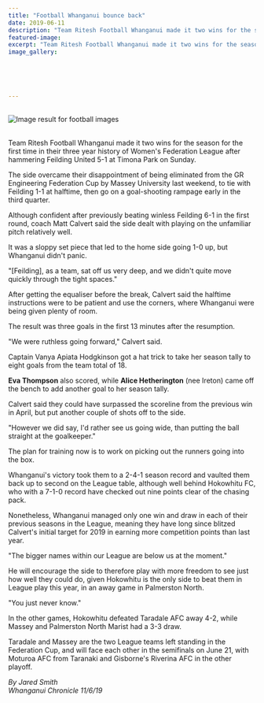 ```yaml
---
title: "Football Whanganui bounce back"
date: 2019-06-11
description: "Team Ritesh Football Whanganui made it two wins for the season for the first time in their three year history of Women's Fed..."
featured-image: 
excerpt: "Team Ritesh Football Whanganui made it two wins for the season for the first time in their three year history of Women's Federation League"
image_gallery:
    
    
    
    
    
---
```


<p><br /><img src="https://images.all-free-download.com/images/graphiclarge/football_theme_picture_07_hd_pictures_168216.jpg" alt="Image result for football images" /></p>
<p>&nbsp;<br />Team Ritesh Football Whanganui made it two wins for the season for the first time in their three year history of Women's Federation League after hammering Feilding United 5-1 at Timona Park on Sunday.</p>
<p>The side overcame their disappointment of being eliminated from the GR Engineering Federation Cup by Massey University last weekend, to tie with Feilding 1-1 at halftime, then go on a goal-shooting rampage early in the third quarter.</p>
<p>Although confident after previously beating winless Feilding 6-1 in the first round, coach Matt Calvert said the side dealt with playing on the unfamiliar pitch relatively well.</p>
<p><span class="ellipsis">It was</span>&nbsp;<span class="QhgiTxHt0g">a sloppy set piece that led to the home side going 1-0 up, but Whanganui didn't panic.</span></p>
<p class="QhgiTxHt0g">"[Feilding], as a team, sat off us very deep, and we didn't quite move quickly through the tight spaces."</p>
<p class="QhgiTxHt0g">After getting the equaliser before the break, Calvert said the halftime instructions were to be patient and use the corners, where Whanganui were being given plenty of room.</p>
<p class="QhgiTxHt0g">The result was three goals in the first 13 minutes after the resumption.</p>
<p class="QhgiTxHt0g">"We were ruthless going forward," Calvert said.</p>
<p class="QhgiTxHt0g">Captain Vanya Apiata Hodgkinson got a hat trick to take her season tally to eight goals from the team total of 18.</p>
<p class="QhgiTxHt0g"><strong>Eva Thompson</strong> also scored, while <strong>Alice Hetherington</strong>&nbsp;(nee Ireton) came off the bench to add another goal to her season tally.</p>
<p class="QhgiTxHt0g">Calvert said they could have surpassed the scoreline from the previous win in April, but put another couple of shots off to the side.</p>
<p class="QhgiTxHt0g">"However we did say, I'd rather see us going wide, than putting the ball straight at the goalkeeper."</p>
<p class="QhgiTxHt0g">The plan for training now is to work on picking out the runners going into the box.</p>
<p class="QhgiTxHt0g">Whanganui's victory took them to a 2-4-1 season record and vaulted them back up to second on the League table, although well behind Hokowhitu FC, who with a 7-1-0 record have checked out nine points clear of the chasing pack.</p>
<p class="QhgiTxHt0g">Nonetheless, Whanganui managed only one win and draw in each of their previous seasons in the League, meaning they have long since blitzed Calvert's initial target for 2019 in earning more competition points than last year.</p>
<p class="QhgiTxHt0g">"The bigger names within our League are below us at the moment."</p>
<p class="QhgiTxHt0g">He will encourage the side to therefore play with more freedom to see just how well they could do, given Hokowhitu is the only side to beat them in League play this year, in an away game in Palmerston North.</p>
<p class="QhgiTxHt0g">"You just never know."</p>
<p class="QhgiTxHt0g">In the other games, Hokowhitu defeated Taradale AFC away 4-2, while Massey and Palmerston North Marist had a 3-3 draw.</p>
<p class="QhgiTxHt0g">Taradale and Massey are the two League teams left standing in the Federation Cup, and will face each other in the semifinals on June 21, with Moturoa AFC from Taranaki and Gisborne's Riverina AFC in the other playoff.</p>
<p class="QhgiTxHt0g"><em>By Jared Smith</em><br /><em>Whanganui Chronicle 11/6/19</em></p>

